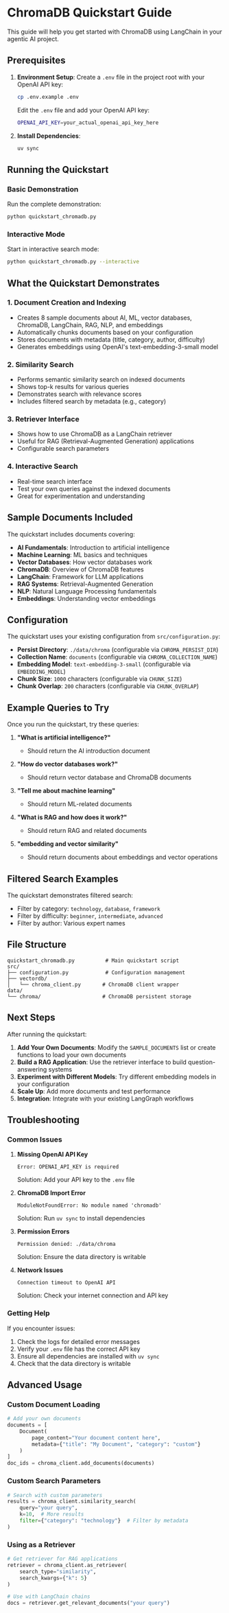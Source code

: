 # ChromaDB Quickstart Guide

This guide will help you get started with ChromaDB using LangChain in your agentic AI project.

## Prerequisites

1. **Environment Setup**: Create a `.env` file in the project root with your OpenAI API key:
   ```bash
   cp .env.example .env
   ```
   
   Edit the `.env` file and add your OpenAI API key:
   ```bash
   OPENAI_API_KEY=your_actual_openai_api_key_here
   ```

2. **Install Dependencies**: 
   ```bash
   uv sync
   ```

## Running the Quickstart

### Basic Demonstration
Run the complete demonstration:
```bash
python quickstart_chromadb.py
```

### Interactive Mode
Start in interactive search mode:
```bash
python quickstart_chromadb.py --interactive
```

## What the Quickstart Demonstrates

### 1. Document Creation and Indexing
- Creates 8 sample documents about AI, ML, vector databases, ChromaDB, LangChain, RAG, NLP, and embeddings
- Automatically chunks documents based on your configuration
- Stores documents with metadata (title, category, author, difficulty)
- Generates embeddings using OpenAI's text-embedding-3-small model

### 2. Similarity Search
- Performs semantic similarity search on indexed documents
- Shows top-k results for various queries
- Demonstrates search with relevance scores
- Includes filtered search by metadata (e.g., category)

### 3. Retriever Interface
- Shows how to use ChromaDB as a LangChain retriever
- Useful for RAG (Retrieval-Augmented Generation) applications
- Configurable search parameters

### 4. Interactive Search
- Real-time search interface
- Test your own queries against the indexed documents
- Great for experimentation and understanding

## Sample Documents Included

The quickstart includes documents covering:
- **AI Fundamentals**: Introduction to artificial intelligence
- **Machine Learning**: ML basics and techniques
- **Vector Databases**: How vector databases work
- **ChromaDB**: Overview of ChromaDB features
- **LangChain**: Framework for LLM applications
- **RAG Systems**: Retrieval-Augmented Generation
- **NLP**: Natural Language Processing fundamentals
- **Embeddings**: Understanding vector embeddings

## Configuration

The quickstart uses your existing configuration from `src/configuration.py`:

- **Persist Directory**: `./data/chroma` (configurable via `CHROMA_PERSIST_DIR`)
- **Collection Name**: `documents` (configurable via `CHROMA_COLLECTION_NAME`)
- **Embedding Model**: `text-embedding-3-small` (configurable via `EMBEDDING_MODEL`)
- **Chunk Size**: `1000` characters (configurable via `CHUNK_SIZE`)
- **Chunk Overlap**: `200` characters (configurable via `CHUNK_OVERLAP`)

## Example Queries to Try

Once you run the quickstart, try these queries:

1. **"What is artificial intelligence?"**
   - Should return the AI introduction document

2. **"How do vector databases work?"**
   - Should return vector database and ChromaDB documents

3. **"Tell me about machine learning"**
   - Should return ML-related documents

4. **"What is RAG and how does it work?"**
   - Should return RAG and related documents

5. **"embedding and vector similarity"**
   - Should return documents about embeddings and vector operations

## Filtered Search Examples

The quickstart demonstrates filtered search:
- Filter by category: `technology`, `database`, `framework`
- Filter by difficulty: `beginner`, `intermediate`, `advanced`
- Filter by author: Various expert names

## File Structure

```
quickstart_chromadb.py          # Main quickstart script
src/
├── configuration.py            # Configuration management
├── vectordb/
│   └── chroma_client.py       # ChromaDB client wrapper
data/
└── chroma/                    # ChromaDB persistent storage
```

## Next Steps

After running the quickstart:

1. **Add Your Own Documents**: Modify the `SAMPLE_DOCUMENTS` list or create functions to load your own documents
2. **Build a RAG Application**: Use the retriever interface to build question-answering systems
3. **Experiment with Different Models**: Try different embedding models in your configuration
4. **Scale Up**: Add more documents and test performance
5. **Integration**: Integrate with your existing LangGraph workflows

## Troubleshooting

### Common Issues

1. **Missing OpenAI API Key**
   ```
   Error: OPENAI_API_KEY is required
   ```
   Solution: Add your API key to the `.env` file

2. **ChromaDB Import Error**
   ```
   ModuleNotFoundError: No module named 'chromadb'
   ```
   Solution: Run `uv sync` to install dependencies

3. **Permission Errors**
   ```
   Permission denied: ./data/chroma
   ```
   Solution: Ensure the data directory is writable

4. **Network Issues**
   ```
   Connection timeout to OpenAI API
   ```
   Solution: Check your internet connection and API key

### Getting Help

If you encounter issues:
1. Check the logs for detailed error messages
2. Verify your `.env` file has the correct API key
3. Ensure all dependencies are installed with `uv sync`
4. Check that the data directory is writable

## Advanced Usage

### Custom Document Loading

```python
# Add your own documents
documents = [
    Document(
        page_content="Your document content here",
        metadata={"title": "My Document", "category": "custom"}
    )
]
doc_ids = chroma_client.add_documents(documents)
```

### Custom Search Parameters

```python
# Search with custom parameters
results = chroma_client.similarity_search(
    query="your query",
    k=10,  # More results
    filter={"category": "technology"}  # Filter by metadata
)
```

### Using as a Retriever

```python
# Get retriever for RAG applications
retriever = chroma_client.as_retriever(
    search_type="similarity",
    search_kwargs={"k": 5}
)

# Use with LangChain chains
docs = retriever.get_relevant_documents("your query")
```
